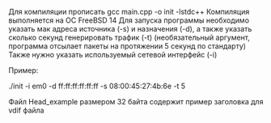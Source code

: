Для компиляции прописать 
gcc main.cpp -o init -lstdc++
Компиляция выполняется на ОС FreeBSD 14
Для запуска программы необходимо указать мак адреса источника (-s) и назначения (-d), а также указать сколько секунд генерировать трафик (-t) (необязательный аргумент, программа отсылает пакеты на протяжении 5 секунд по стандарту)
Также нужно указать используемый сетевой интерфейс (-i)


Пример:

./init -i em0 -d ff:ff:ff:ff:ff:ff -s 08:00:45:27:4b:6e -t 5

Файл Head_example размером 32 байта содержит пример заголовка для vdif файла
